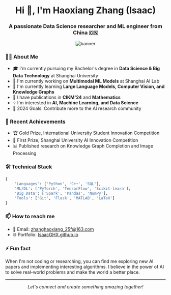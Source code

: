 <h1 align="center">Hi 👋, I'm Haoxiang Zhang (Isaac)</h1>
<h3 align="center">A passionate Data Science researcher and ML engineer from China 🇨🇳</h3>

<p align="center">
  <img src="/api/placeholder/800/200" alt="banner" />
</p>

### 👨‍💻 About Me

- 🎓 I'm currently pursuing my Bachelor's degree in **Data Science & Big Data Technology** at Shanghai University
- 🔭 I'm currently working on **Multimodal ML Models** at Shanghai AI Lab
- 🌱 I'm currently learning **Large Language Models, Computer Vision, and Knowledge Graphs**
- 📝 I have publications in **CIKM'24** and **Mathematics**
- 💡 I'm interested in **AI, Machine Learning, and Data Science**
- 🌟 2024 Goals: Contribute more to the AI research community

### 🚀 Recent Achievements

- 🏆 Gold Prize, International University Student Innovation Competition
- 🎯 First Prize, Shanghai University AI Innovation Competition
- 📊 Published research on Knowledge Graph Completion and Image Processing

### 🛠 Technical Stack

```python
{
    'Languages': ['Python', 'C++', 'SQL'],
    'ML/DL': ['PyTorch', 'TensorFlow', 'Scikit-learn'],
    'Big Data': ['Spark', 'Pandas', 'NumPy'],
    'Tools': ['Git', 'Flask', 'MATLAB', 'LaTeX']
}
```

### 📫 How to reach me

- 📧 Email: zhanghaoxiang_25f@163.com
- 🌐 Portfolio: [IsaacGHX.github.io](https://IsaacGHX.github.io)

### ⚡ Fun fact
When I'm not coding or researching, you can find me exploring new AI papers and implementing interesting algorithms. I believe in the power of AI to solve real-world problems and make the world a better place.

---

<p align="center">
  <i>Let's connect and create something amazing together!</i>
</p>
